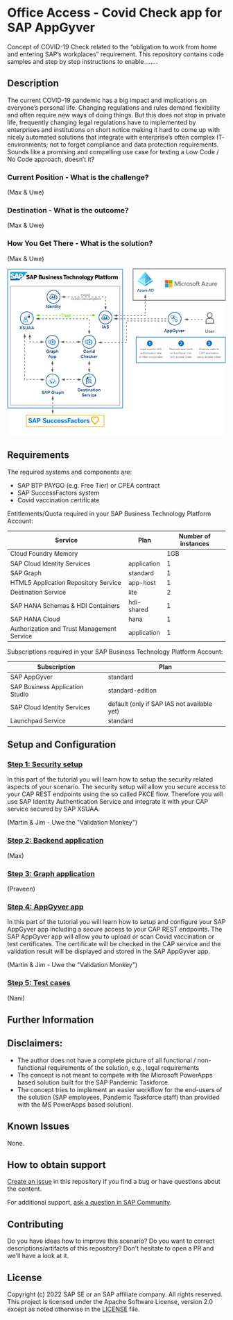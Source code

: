 # Office Access - Covid Check app for SAP AppGyver

Concept of COVID-19 Check related to the “obligation to work from home and entering SAP’s workplaces” requirement.
This repository contains code samples and step by step instructions to enable *......*. 

## Description

The current COVID-19 pandemic has a big impact and implications on everyone’s personal life. Changing regulations and rules demand flexibility and often require new ways of doing things.
But this does not stop in private life, frequently changing legal regulations have to implemented by enterprises and institutions on short notice making it hard to come up with nicely automated solutions that integrate with enterprise’s often complex IT-environments; not to forget compliance and data protection requirements.
Sounds like a promising and compelling use case for testing a Low Code / No Code approach, doesn’t it?


### Current Position - What is the challenge?
(Max & Uwe)

### Destination - What is the outcome?
(Max & Uwe)

### How You Get There - What is the solution?
(Max & Uwe)

![architecture](./tutorials/0_General/images/architecture.png)

## Requirements
The required systems and components are:

- SAP BTP PAYGO (e.g. Free Tier) or CPEA contract
- SAP SuccessFactors system
- Covid vaccination certificate

Entitlements/Quota required in your SAP Business Technology Platform Account:

| Service                                       | Plan              | Number of instances |
| --------------------------------------------- | ----------------- | ------------------- |
| Cloud Foundry Memory                          |                   | 1GB                 |
| SAP Cloud Identity Services                   | application       | 1                   |
| SAP Graph                                     | standard          | 1                   |
| HTML5 Application Repository Service          | app-host          | 1                   |
| Destination Service                           | lite              | 2                   |
| SAP HANA Schemas & HDI Containers             | hdi-shared        | 1                   |
| SAP HANA Cloud                                | hana              | 1                   |
| Authorization and Trust Management Service    | application       | 1                   |


Subscriptions required in your SAP Business Technology Platform Account:

| Subscription                      | Plan                                                |
| --------------------------------- | --------------------------------------------------- |
| SAP AppGyver                      | standard                                            |
| SAP Business Application Studio   | standard-edition                                    |
| SAP Cloud Identity Services       | default (only if SAP IAS not available yet)         |
| Launchpad Service                 | standard                                            |


## Setup and Configuration

### [Step 1: Security setup](./tutorials/1_SecuritySetup/README.md) 

In this part of the tutorial you will learn how to setup the security related aspects of your scenario. The security setup will allow you secure access to your CAP REST endpoints using the so called PKCE flow. Therefore you will use SAP Identity Authentication Service and integrate it with your CAP service secured by SAP XSUAA. 

(Martin & Jim - Uwe the "Validation Monkey")
### [Step 2: Backend application](./tutorials/2_BackendApplication/README.md)
(Max)

### [Step 3: Graph application](./tutorials/3_GraphApplication/README.md)
(Praveen)

### [Step 4: AppGyver app](./tutorials/4_AppGyverApp/README.md)

In this part of the tutorial you will learn how to setup and configure your SAP AppGyver app including a secure access to your CAP REST endpoints. The SAP AppGyver app will allow you to upload or scan Covid vaccination or test certificates. The certificate will be checked in the CAP service and the validation result will be displayed and stored in the SAP AppGyver app. 

(Martin & Jim - Uwe the "Validation Monkey")
### [Step 5: Test cases](./tutorials/5_TestCases/README.md)
(Nani)

## Further Information

## Disclaimers:
- The author does not have a complete picture of all functional / non-functional requirements of the solution, e.g., legal requirements
- The concept is not meant to compete with the Microsoft PowerApps based solution built for the SAP Pandemic Taskforce.
- The concept tries to implement an easier workflow for the end-users of the solution (SAP employees, Pandemic Taskforce staff) than provided with the MS PowerApps based solution).

## Known Issues

None. 

## How to obtain support

[Create an issue](https://github.com/SAP-samples/covid-checker/issues) in this repository if you find a bug or have questions about the content.
 
For additional support, [ask a question in SAP Community](https://answers.sap.com/questions/ask.html).

## Contributing

Do you have ideas how to improve this scenario? Do you want to correct descriptions/artifacts of this repository? Don't hesitate to open a PR and we'll have a look at it. 

## License
Copyright (c) 2022 SAP SE or an SAP affiliate company. All rights reserved. This project is licensed under the Apache Software License, version 2.0 except as noted otherwise in the [LICENSE](LICENSES/Apache-2.0.txt) file.